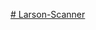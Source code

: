 [# Larson-Scanner](https://www.tinkercad.com/things/cqx3PcfpOgP-neat-fyyran/editel?sharecode=pVciz_ixmL83geMpO-PwTUiZ7JQXjzZEPSUtPT0XL5w)
